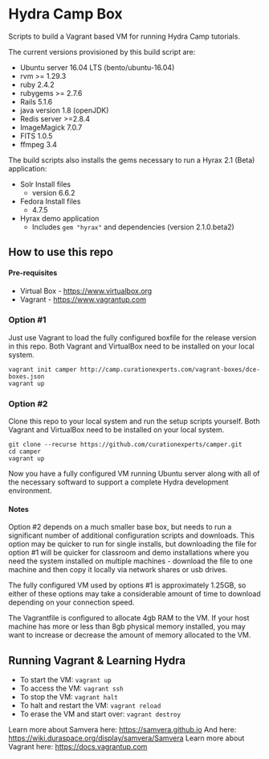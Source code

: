 Hydra Camp Box
==============

Scripts to build a Vagrant based VM for running Hydra Camp tutorials.

The current versions provisioned by this build script are:

* Ubuntu server 16.04 LTS (bento/ubuntu-16.04)
* rvm >= 1.29.3
* ruby 2.4.2
* rubygems >= 2.7.6 
* Rails 5.1.6
* java version 1.8 (openJDK)
* Redis server >=2.8.4
* ImageMagick 7.0.7
* FITS 1.0.5
* ffmpeg 3.4

The build scripts also installs the gems necessary to run a Hyrax 2.1 (Beta) application:

* Solr Install files
    * version 6.6.2
* Fedora Install files
	* 4.7.5
* Hyrax demo application
	* Includes `gem "hyrax"` and dependencies (version 2.1.0.beta2)

How to use this repo
--------------------

#### Pre-requisites ####
* Virtual Box - https://www.virtualbox.org
* Vagrant - https://www.vagrantup.com

### Option #1 ###
Just use Vagrant to load the fully configured boxfile for the release version in this repo. Both Vagrant and VirtualBox need to be installed on your local system.  

    vagrant init camper http://camp.curationexperts.com/vagrant-boxes/dce-boxes.json
    vagrant up


### Option #2 ###
Clone this repo to your local system and run the setup scripts yourself.  Both Vagrant and VirtualBox need to be installed on your local system.  

    git clone --recurse https://github.com/curationexperts/camper.git
    cd camper
    vagrant up

Now you have a fully configured VM running Ubuntu server along with all of the necessary softward to support a complete Hydra development environment.

#### Notes ####
Option #2 depends on a much smaller base box, but needs to run a significant number of additional configuration scripts and downloads.  This option may be quicker to run for single installs, but downloading the file for option #1 will be quicker for classroom and demo installations where you need the system installed on multiple machines - download the file to one machine and then copy it locally via network shares or usb drives.

The fully configured VM used by options #1 is approximately 1.25GB, so either of these options may take a considerable amount of time to download depending on your connection speed. 

The Vagrantfile is configured to allocate 4gb RAM to the VM.  If your host machine has more or less than 8gb physical memory installed, you may want to increase or decrease the amount of memory allocated to the VM.


Running Vagrant & Learning Hydra
--------------------------------

* To start the VM: `vagrant up`
* To access the VM: `vagrant ssh`
* To stop the VM: `vagrant halt`
* To halt and restart the VM: `vagrant reload`
* To erase the VM and start over: `vagrant destroy`


Learn more about Samvera here: https://samvera.github.io
And here: https://wiki.duraspace.org/display/samvera/Samvera 
Learn more about Vagrant here: https://docs.vagrantup.com  
